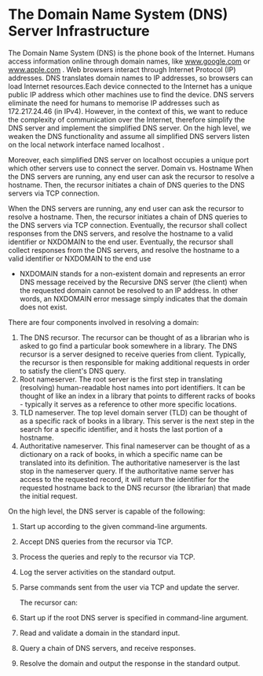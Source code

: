 # The Domain Name System (DNS) Server Infrastructure

The Domain Name System (DNS) is the phone book of the Internet. Humans access information online through domain names, like www.google.com or www.apple.com . Web browsers interact through Internet Protocol (IP) addresses. DNS translates domain names to IP addresses, so browsers can load Internet resources.Each device connected to the Internet has a unique public IP address which other machines use to find the device. DNS servers eliminate the need for humans to memorise IP addresses such as 172.217.24.46 (in IPv4).
However, in the context of this, we want to reduce the complexity of communication over the Internet, therefore simplify the DNS server and implement the simplified DNS server. On the high level, we weaken the DNS functionality and assume all simplified DNS servers listen on the local network interface named localhost .

Moreover, each simplified DNS server on
localhost occupies a unique port which other servers use to connect the server. Domain vs. Hostname
 When the DNS servers are running, any end user can ask the recursor to resolve a hostname. Then, the recursor initiates a chain of DNS queries to the DNS servers via TCP connection. 
 
When the DNS servers are running, any end user can ask the recursor to resolve a hostname.
Then, the recursor initiates a chain of DNS queries to the DNS servers via TCP connection.
Eventually, the recursor shall collect responses from the DNS servers, and resolve the hostname
to a valid identifier or NXDOMAIN to the end user.
Eventually, the recursor shall collect responses from the DNS servers, 
and resolve the hostname to a valid identifier or NXDOMAIN to the end use

* NXDOMAIN stands for a non-existent domain and represents an error DNS message received by
the Recursive DNS server (the client) when the requested domain cannot be resolved to an IP
address. In other words, an NXDOMAIN error message simply indicates that the domain does not
exist.

There are four components involved in resolving a domain:
1. The DNS recursor. The recursor can be thought of as a librarian who is asked to go find a
particular book somewhere in a library. The DNS recursor is a server designed to receive
queries from client. Typically, the recursor is then responsible for making additional requests
in order to satisfy the client's DNS query.
2. Root nameserver. The root server is the first step in translating (resolving) human-readable
host names into port identifiers. It can be thought of like an index in a library that points to
different racks of books - typically it serves as a reference to other more specific locations.
3. TLD nameserver. The top level domain server (TLD) can be thought of as a specific rack of
books in a library. This server is the next step in the search for a specific identifier, and it
hosts the last portion of a hostname.
4. Authoritative nameserver. This final nameserver can be thought of as a dictionary on a rack
of books, in which a specific name can be translated into its definition. The authoritative
nameserver is the last stop in the nameserver query. If the authoritative name server has
access to the requested record, it will return the identifier for the requested hostname back
to the DNS recursor (the librarian) that made the initial request.



On the high level, the DNS server is capable of the following:

1. Start up according to the given command-line arguments.

2. Accept DNS queries from the recursor via TCP.

3. Process the queries and reply to the recursor via TCP.

4. Log the server activities on the standard output.

5. Parse commands sent from the user via TCP and update the server.

   The recursor can:

1. Start up if the root DNS server is specified in command-line argument.

2. Read and validate a domain in the standard input.

3. Query a chain of DNS servers, and receive responses.

4. Resolve the domain and output the response in the standard output.
